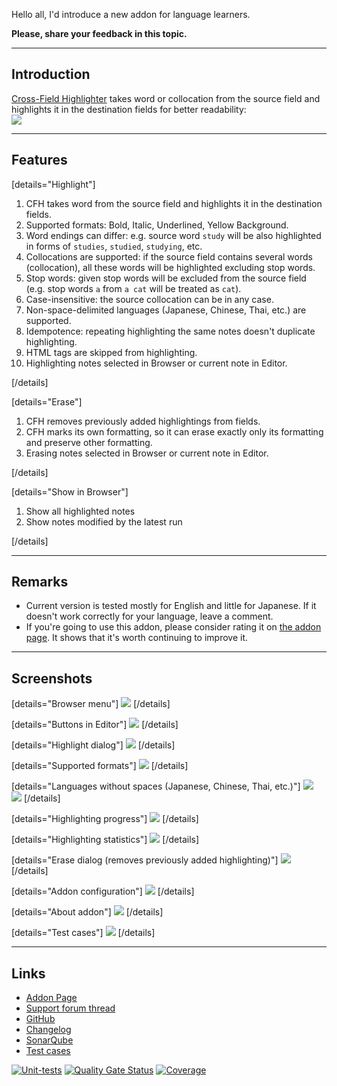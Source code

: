 Hello all, I'd introduce a new addon for language learners. 

**Please, share your feedback in this topic.**

---

## Introduction

[Cross-Field Highlighter](https://ankiweb.net/shared/info/1312127886) takes word or collocation from the source field and highlights it in the destination fields for better readability:  
![](https://raw.githubusercontent.com/Aleks-Ya/cross-field-highlighter-anki-addon/master/docs/images/short-description-3.png)

---

## Features

[details="Highlight"]

1. CFH takes word from the source field and highlights it in the destination fields.
2. Supported formats: Bold, Italic, Underlined, Yellow Background.
3. Word endings can differ: e.g. source word `study` will be also highlighted in forms of `studies`, `studied`, `studying`, etc.
4. Collocations are supported: if the source field contains several words (collocation), all these words will be highlighted excluding stop words.
5. Stop words: given stop words will be excluded from the source field (e.g. stop words `a` from `a cat` will be treated as `cat`).
6. Case-insensitive: the source collocation can be in any case.
7. Non-space-delimited languages (Japanese, Chinese, Thai, etc.) are supported.
8. Idempotence: repeating highlighting the same notes doesn't duplicate highlighting.
9. HTML tags are skipped from highlighting.
10. Highlighting notes selected in Browser or current note in Editor.

[/details]

[details="Erase"]

1. CFH removes previously added highlightings from fields.
2. CFH marks its own formatting, so it can erase exactly only its formatting and preserve other formatting.
3. Erasing notes selected in Browser or current note in Editor.

[/details]

[details="Show in Browser"]

1. Show all highlighted notes
2. Show notes modified by the latest run

[/details]

---

## Remarks

* Current version is tested mostly for English and little for Japanese. If it doesn't work correctly for your language, leave a comment.
* If you're going to use this addon, please consider rating it on [the addon page](https://ankiweb.net/shared/info/1312127886). It shows that it's worth continuing to improve it.

---

## Screenshots

[details="Browser menu"]
![](https://raw.githubusercontent.com/Aleks-Ya/cross-field-highlighter-anki-addon/master/docs/images/browser-menu.png)
[/details]

[details="Buttons in Editor"]
![](https://raw.githubusercontent.com/Aleks-Ya/cross-field-highlighter-anki-addon/master/docs/images/editor-buttons.png)
[/details]

[details="Highlight dialog"]
![](https://raw.githubusercontent.com/Aleks-Ya/cross-field-highlighter-anki-addon/master/docs/images/dialog-highlight.png)
[/details]

[details="Supported formats"]
![](https://raw.githubusercontent.com/Aleks-Ya/cross-field-highlighter-anki-addon/master/docs/images/formats.png)
[/details]

[details="Languages without spaces (Japanese, Chinese, Thai, etc.)"]
![](https://raw.githubusercontent.com/Aleks-Ya/cross-field-highlighter-anki-addon/master/docs/images/space-delimited-language.png)  
![](https://raw.githubusercontent.com/Aleks-Ya/cross-field-highlighter-anki-addon/master/docs/images/furigana.png)
[/details]

[details="Highlighting progress"]
![](https://raw.githubusercontent.com/Aleks-Ya/cross-field-highlighter-anki-addon/master/docs/images/progress-highlight.png)
[/details]

[details="Highlighting statistics"]
![](https://raw.githubusercontent.com/Aleks-Ya/cross-field-highlighter-anki-addon/master/docs/images/statistics-highlight.png)
[/details]

[details="Erase dialog (removes previously added highlighting)"]
![](https://raw.githubusercontent.com/Aleks-Ya/cross-field-highlighter-anki-addon/master/docs/images/dialog-erase.png)
[/details]

[details="Addon configuration"]
![](https://raw.githubusercontent.com/Aleks-Ya/cross-field-highlighter-anki-addon/master/docs/images/addon-configuration-open.png)
[/details]

[details="About addon"]
![](https://raw.githubusercontent.com/Aleks-Ya/cross-field-highlighter-anki-addon/master/docs/images/about-dialog-open.png)
[/details]

[details="Test cases"]
![](https://raw.githubusercontent.com/Aleks-Ya/cross-field-highlighter-anki-addon/master/docs/images/test-cases-open.png)
[/details]

---

## Links

- [Addon Page](https://ankiweb.net/shared/info/1312127886)
- [Support forum thread](https://forums.ankiweb.net/t/cross-field-highlighter-addon-support-page/52592)
- [GitHub](https://github.com/Aleks-Ya/cross-field-highlighter-anki-addon)
- [Changelog](https://github.com/Aleks-Ya/cross-field-highlighter-anki-addon/blob/master/CHANGELOG.md)
- [SonarQube](https://sonarcloud.io/project/overview?id=Aleks-Ya_cross-field-highlighter-anki-addon)
- [Test cases](https://github.com/Aleks-Ya/cross-field-highlighter-anki-addon/blob/master/docs/cases.md)

[![Unit-tests](https://github.com/Aleks-Ya/cross-field-highlighter-anki-addon/actions/workflows/python-app.yml/badge.svg)](https://github.com/Aleks-Ya/cross-field-highlighter-anki-addon/actions/workflows/python-app.yml) [![Quality Gate Status](https://sonarcloud.io/api/project_badges/measure?project=Aleks-Ya_cross-field-highlighter-anki-addon&metric=alert_status)](https://sonarcloud.io/summary/new_code?id=Aleks-Ya_cross-field-highlighter-anki-addon) [![Coverage](https://sonarcloud.io/api/project_badges/measure?project=Aleks-Ya_cross-field-highlighter-anki-addon&metric=coverage)](https://sonarcloud.io/summary/new_code?id=Aleks-Ya_cross-field-highlighter-anki-addon)
